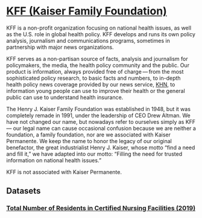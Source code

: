 # [KFF (Kaiser Family Foundation) ](https://www.kff.org/)  

KFF is a non-profit organization focusing on national health issues, as well as the U.S. role in global health policy. KFF develops and runs its own policy analysis, journalism and communications programs, sometimes in partnership with major news organizations.

KFF serves as a non-partisan source of facts, analysis and journalism for policymakers, the media, the health policy community and the public. Our product is information, always provided free of charge — from the most sophisticated policy research, to basic facts and numbers, to in-depth health policy news coverage provided by our news service, [KHN](https://khn.org/), to information young people can use to improve their health or the general public can use to understand health insurance.

The Henry J. Kaiser Family Foundation was established in 1948, but it was completely remade in 1991, under the leadership of CEO Drew Altman. We have not changed our name, but nowadays refer to ourselves simply as KFF — our legal name can cause occasional confusion because we are neither a foundation, a family foundation, nor are we associated with Kaiser Permanente. We keep the name to honor the legacy of our original benefactor, the great industrialist Henry J. Kaiser, whose motto “find a need and fill it,” we have adapted into our motto: “Filling the need for trusted information on national health issues.”

KFF is not associated with Kaiser Permanente.  

## Datasets  

### [Total Number of Residents in Certified Nursing Facilities (2019)](/nursing-facility-residents)  
